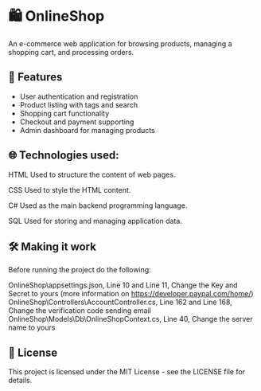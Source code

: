 # 🛍️ OnlineShop

An e-commerce web application for browsing products, managing a shopping cart, and processing orders.

## 🚀 Features

- User authentication and registration
- Product listing with tags and search
- Shopping cart functionality
- Checkout and payment supporting
- Admin dashboard for managing products 

## 🌐 Technologies used: 

HTML
Used to structure the content of web pages.

CSS
Used to style the HTML content.

C#
Used as the main backend programming language.

SQL
Used for storing and managing application data.

## 🛠️ Making it work

Before running the project do the following:

OnlineShop\appsettings.json, Line 10 and Line 11, Change the Key and Secret to yours (more information on https://developer.paypal.com/home/)
OnlineShop\Controllers\AccountController.cs, Line 162 and Line 168, Change the verification code sending email
OnlineShop\Models\Db\OnlineShopContext.cs, Line 40, Change the server name to yours

## 📄 License

This project is licensed under the MIT License - see the LICENSE file for details.